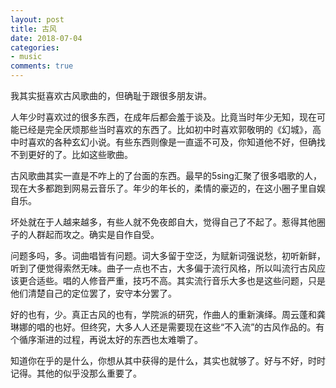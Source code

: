 ```yaml
---
layout: post
title: 古风
date: 2018-07-04
categories:
- music
comments: true
---
```



我其实挺喜欢古风歌曲的，但确耻于跟很多朋友讲。

人年少时喜欢过的很多东西，在成年后都会羞于谈及。比竟当时年少无知，现在可能已经是完全厌烦那些当时喜欢的东西了。比如初中时喜欢郭敬明的《幻城》，高中时喜欢的各种玄幻小说。有些东西则像是一直遥不可及，你知道他不好，但确找不到更好的了。比如这些歌曲。

古风歌曲其实一直是不咋上的了台面的东西。最早的5sing汇聚了很多唱歌的人，现在大多都跑到网易云音乐了。年少的年长的，柔情的豪迈的，在这小圈子里自娱自乐。

坏处就在于人越来越多，有些人就不免夜郎自大，觉得自己了不起了。惹得其他圈子的人群起而攻之。确实是自作自受。

问题多吗，多。词曲唱皆有问题。词大多留于空泛，为赋新词强说愁，初听新鲜，听到了便觉得索然无味。曲子一点也不古，大多偏于流行风格，所以叫流行古风应该更合适些。唱的人修音严重，技巧不高。其实流行音乐大多也是这些问题，只是他们清楚自己的定位罢了，安守本分罢了。

好的也有，少。真正古风的也有，学院派的研究，作曲人的重新演绎。周云蓬和龚琳娜的唱的也好。但终究，大多人人还是需要现在这些“不入流”的古风作品的。有个循序渐进的过程，再说太好的东西也太难嚼了。

知道你在乎的是什么，你想从其中获得的是什么，其实也就够了。好与不好，时时记得。其他的似乎没那么重要了。
